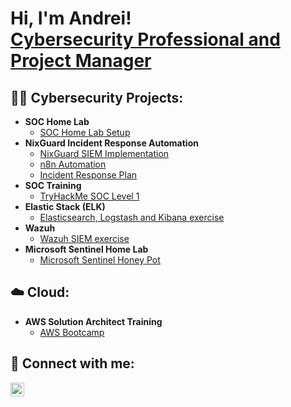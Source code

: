 <h1>Hi, I'm Andrei! <br/><a href="https://github.com/andcoa">Cybersecurity Professional and Project Manager</a></h1>

<h2>👨‍💻 Cybersecurity Projects:</h2>

- <b>SOC Home Lab</b>
  - [SOC Home Lab Setup](https://github.com/andcoa/Splunk/blob/main/README.md)
- <b>NixGuard Incident Response Automation</b>
  - [NixGuard SIEM Implementation](https://github.com/andcoa/NixGuard/blob/main/README.md)
  - [n8n Automation](https://github.com/andcoa/n8n-automation/blob/main/README.md)
  - [Incident Response Plan](https://github.com/andcoa/Incident-Response-Plan/blob/main/README.md)
- <b>SOC Training</b>
  - [TryHackMe SOC Level 1](https://github.com/andcoa/SOC-Training/blob/main/README.md)
- <b>Elastic Stack (ELK)</b>
  - [Elasticsearch, Logstash and Kibana exercise](https://github.com/andcoa/Elasticstack/blob/main/README.md)
- <b>Wazuh</b>
  - [Wazuh SIEM exercise](https://github.com/andcoa/Wazuh/blob/main/README.md)
- <b>Microsoft Sentinel Home Lab</b>
  - [Microsoft Sentinel Honey Pot](https://github.com/andcoa)

<h2>☁️ Cloud:</h2>

- <b>AWS Solution Architect Training</b>
  - [AWS Bootcamp](https://github.com/andcoa/aws-bootcamp-cruddur-2023)

<h2> 🤳 Connect with me:</h2>

[<img align="left" alt="JoshMadakor | LinkedIn" width="22px" src="https://cdn.jsdelivr.net/npm/simple-icons@v3/icons/linkedin.svg" />][linkedin]

[linkedin]: https://www.linkedin.com/in/andreicoa/

<!--
Here are some ideas to get you started:

- 🔭 I’m currently working on ...
- 🌱 I’m currently learning ...
- 👯 I’m looking to collaborate on ...
- 🤔 I’m looking for help with ...
- 💬 Ask me about ...
- 📫 How to reach me: ...
- 😄 Pronouns: ...
- ⚡ Fun fact: ...
-->
